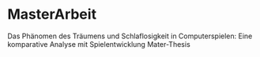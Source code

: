 # MasterArbeit
Das Phänomen des Träumens und Schlaflosigkeit in Computerspielen: Eine komparative Analyse mit Spielentwicklung Mater-Thesis
